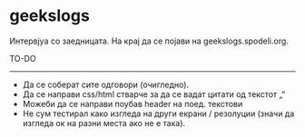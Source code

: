 geekslogs
=========

Интервјуа со заедницата.
На крај да се појави на geekslogs.spodeli.org.

TO-DO
_____

+ Да се соберат сите одговори (очигледно).
+ Да се направи css/html стварче за да се вадат цитати од текстот „“
+ Можеби да се направи поубав header на поед. текстови
+ Не сум тестирал како изгледа на други екрани / резолуции (значи да изгледа ок на разни места ако не е така).
